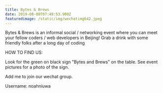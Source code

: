 ```yaml
---
title: Bytes & Brews
date: 2019-08-08T07:49:53.900Z
featuredimage: /static/img/wechatimg642.jpeg
---
```

Bytes & Brews is an informal social / networking event where you can meet your fellow coders / web developers in Beijing! Grab a drink with some friendly folks after a long day of coding

HOW TO FIND US:

Look for the green on black sign "Bytes and Brews" on the table. See event pictures for a photo of the sign.

Add me to join our wechat group.

Username: noahniuwa
